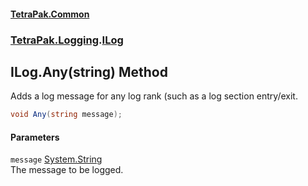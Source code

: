 #### [TetraPak.Common](index.md 'index')
### [TetraPak.Logging](TetraPak_Logging.md 'TetraPak.Logging').[ILog](TetraPak_Logging_ILog.md 'TetraPak.Logging.ILog')
## ILog.Any(string) Method
Adds a log message for any log rank (such as a log section entry/exit.  
```csharp
void Any(string message);
```
#### Parameters
<a name='TetraPak_Logging_ILog_Any(string)_message'></a>
`message` [System.String](https://docs.microsoft.com/en-us/dotnet/api/System.String 'System.String')  
The message to be logged.  
  
